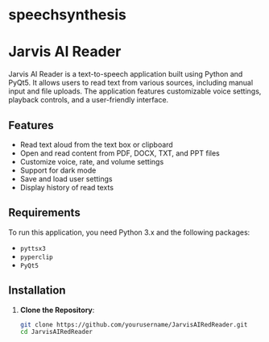 # speechsynthesis
# Jarvis AI Reader

Jarvis AI Reader is a text-to-speech application built using Python and PyQt5. It allows users to read text from various sources, including manual input and file uploads. The application features customizable voice settings, playback controls, and a user-friendly interface.

## Features

- Read text aloud from the text box or clipboard
- Open and read content from PDF, DOCX, TXT, and PPT files
- Customize voice, rate, and volume settings
- Support for dark mode
- Save and load user settings
- Display history of read texts

## Requirements

To run this application, you need Python 3.x and the following packages:

- `pyttsx3`
- `pyperclip`
- `PyQt5`

## Installation

1. **Clone the Repository**:
   ```bash
   git clone https://github.com/yourusername/JarvisAIRedReader.git
   cd JarvisAIRedReader
